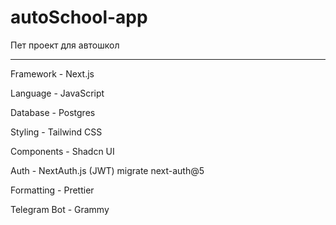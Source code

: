 # autoSchool-app

Пет проект для автошкол

---

Framework - Next.js

Language - JavaScript

Database - Postgres

Styling - Tailwind CSS

Components - Shadcn UI

Auth - NextAuth.js (JWT) migrate next-auth@5

Formatting - Prettier

Telegram Bot - Grammy
